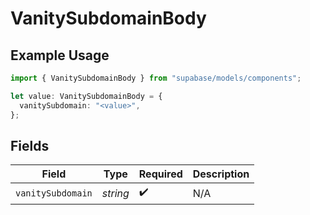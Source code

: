 # VanitySubdomainBody

## Example Usage

```typescript
import { VanitySubdomainBody } from "supabase/models/components";

let value: VanitySubdomainBody = {
  vanitySubdomain: "<value>",
};
```

## Fields

| Field              | Type               | Required           | Description        |
| ------------------ | ------------------ | ------------------ | ------------------ |
| `vanitySubdomain`  | *string*           | :heavy_check_mark: | N/A                |